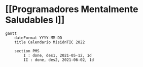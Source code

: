 # [[Programadores Mentalmente Saludables I]]
``` mermaid
gantt
	dateFormat YYYY-MM-DD
	title Calendario MisiónTIC 2022
		
	section PMS
		I : done, des1, 2021-05-12, 1d
		II : done, des2, 2021-06-02, 1d
```
